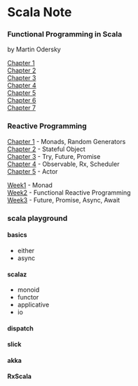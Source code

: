 # Scala Note

### Functional Programming in Scala

by Martin Odersky

[Chapter 1](http://1ambda.github.io/functional-programming-in-scala-chapter-1/)  
[Chapter 2](http://1ambda.github.io/functional-programming-in-scala-chapter-2/)  
[Chapter 3](http://1ambda.github.io/functional-programming-in-scala-chapter-3/)  
[Chapter 4](http://1ambda.github.io/functional-programming-in-scala-chapter-4/)  
[Chapter 5](http://1ambda.github.io/functional-programming-in-scala-chapter-5/)  
[Chapter 6](http://1ambda.github.io/functional-programming-in-scala-chapter-6/)  
[Chapter 7](http://1ambda.github.io/functional-programming-in-scala-chapter-7/)  

### Reactive Programming

[Chapter 1](http://1ambda.github.io/reactive-programming-1/) - Monads, Random Generators  
[Chapter 2](http://1ambda.github.io/reactive-programming-2/) - Stateful Object  
[Chapter 3](http://1ambda.github.io/reactive-programming-3/) - Try, Future, Promise   
[Chapter 4](http://1ambda.github.io/reactive-programming-4/) - Observable, Rx, Scheduler  
[Chapter 5](http://1ambda.github.io/reactive-programming-5/) - Actor   

[Week1](https://github.com/1ambda/scala/tree/master/reactive-programming/week1) - Monad  
[Week2](https://github.com/1ambda/scala/tree/master/reactive-programming/week2) - Functional Reactive Programming  
[Week3](https://github.com/1ambda/scala/tree/master/reactive-programming/week3) - Future, Promise, Async, Await  

### scala playground

#### basics

- either
- async

#### scalaz

- monoid
- functor
- applicative
- io

#### dispatch

#### slick

#### akka

#### RxScala

